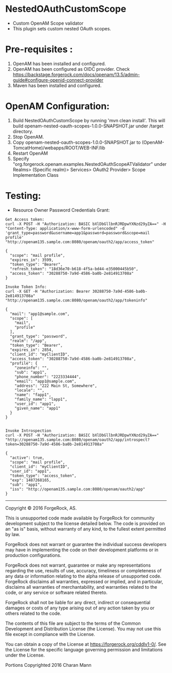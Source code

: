 # NestedOAuthCustomScope

* Custom OpenAM Scope validator <br />
* This plugin sets custom nested OAuth scopes.

    
Pre-requisites :
================
1. OpenAM has been installed and configured.
2. OpenAM has been configured as OIDC provider. Check https://backstage.forgerock.com/docs/openam/13.5/admin-guide#configure-openid-connect-provider 
3. Maven has been installed and configured.

OpenAM Configuration:
=====================
1. Build NestedOAuthCustomScope by running 'mvn clean install'. This will build openam-nested-oauth-scopes-1.0.0-SNAPSHOT.jar under /target directory.
2. Stop OpenAM. 
3. Copy openam-nested-oauth-scopes-1.0.0-SNAPSHOT.jar to (OpenAM-TomcatHome)/webapps/ROOT/WEB-INF/lib
4. Restart OpenAM
5. Specify "org.forgerock.openam.examples.NestedOAuthScopeATValidator" under Realms> (Specific realm)> Services> OAuth2 Provider> Scope Implementation Class
  
Testing:
======== 
* Resource Owner Password Credentials Grant:
```
Get Access token:
curl -X POST -H "Authorization: BASIC bXlDbGllbnRJRDpwYXNzd29yZA==" -H "Content-Type: application/x-www-form-urlencoded" -d 'grant_type=password&username=app1&password=password&scope=mail profile' "http://openam135.sample.com:8080/openam/oauth2/app/access_token"

{
  "scope": "mail profile",
  "expires_in": 3599,
  "token_type": "Bearer",
  "refresh_token": "18d36e70-b618-4f5a-bd44-e35000445b50",
  "access_token": "30288750-7a9d-4586-ba0b-2e814913708a"
}

Invoke Token Info: 
curl -X GET -H "Authorization: Bearer 30288750-7a9d-4586-ba0b-2e814913708a" "http://openam135.sample.com:8080/openam/oauth2/app/tokeninfo"

{
  "mail": "app1@sample.com",
  "scope": [
    "mail",
    "profile"
  ],
  "grant_type": "password",
  "realm": "/app",
  "token_type": "Bearer",
  "expires_in": 2854,
  "client_id": "myClientID",
  "access_token": "30288750-7a9d-4586-ba0b-2e814913708a",
  "profile": {
    "zoneinfo": "",
    "sub": "app1",
    "phone_number": "2223334444",
    "email": "app1@sample.com",
    "address": "222 Main St, Somewhere",
    "locale": "",
    "name": "fapp1",
    "family_name": "lapp1",
    "user_id": "app1",
    "given_name": "app1"
  }
}


Invoke Introspection 
curl -X POST -H "Authorization: BASIC bXlDbGllbnRJRDpwYXNzd29yZA==" "http://openam135.sample.com:8080/openam/oauth2/app/introspect?token=30288750-7a9d-4586-ba0b-2e814913708a"

{
  "active": true,
  "scope": "mail profile",
  "client_id": "myClientID",
  "user_id": "app1",
  "token_type": "access_token",
  "exp": 1487268165,
  "sub": "app1",
  "iss": "http://openam135.sample.com:8080/openam/oauth2/app"
}
```

* * *

Copyright © 2016 ForgeRock, AS.

This is unsupported code made available by ForgeRock for community development subject to the license detailed below. The code is provided on an "as is" basis, without warranty of any kind, to the fullest extent permitted by law. 

ForgeRock does not warrant or guarantee the individual success developers may have in implementing the code on their development platforms or in production configurations.

ForgeRock does not warrant, guarantee or make any representations regarding the use, results of use, accuracy, timeliness or completeness of any data or information relating to the alpha release of unsupported code. ForgeRock disclaims all warranties, expressed or implied, and in particular, disclaims all warranties of merchantability, and warranties related to the code, or any service or software related thereto.

ForgeRock shall not be liable for any direct, indirect or consequential damages or costs of any type arising out of any action taken by you or others related to the code.

The contents of this file are subject to the terms of the Common Development and Distribution License (the License). You may not use this file except in compliance with the License.

You can obtain a copy of the License at https://forgerock.org/cddlv1-0/. See the License for the specific language governing permission and limitations under the License.

Portions Copyrighted 2016 Charan Mann
